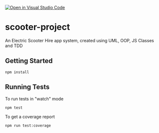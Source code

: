 [![Open in Visual Studio Code](https://classroom.github.com/assets/open-in-vscode-c66648af7eb3fe8bc4f294546bfd86ef473780cde1dea487d3c4ff354943c9ae.svg)](https://classroom.github.com/online_ide?assignment_repo_id=8192311&assignment_repo_type=AssignmentRepo)
# scooter-project
An Electric Scooter Hire app system, created using UML, OOP, JS Classes and TDD

## Getting Started

    npm install

## Running Tests
To run tests in "watch" mode

    npm test

To get a coverage report

    npm run test:coverage
